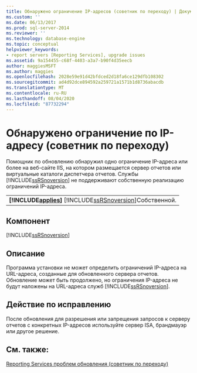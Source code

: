 ```yaml
---
title: Обнаружено ограничение IP-адресов (советник по переходу) | Документация Майкрософт
ms.custom: ''
ms.date: 06/13/2017
ms.prod: sql-server-2014
ms.reviewer: ''
ms.technology: database-engine
ms.topic: conceptual
helpviewer_keywords:
- report servers [Reporting Services], upgrade issues
ms.assetid: 9a154455-c68f-4403-a3a7-b90f4d35eecb
author: maggiesMSFT
ms.author: maggies
ms.openlocfilehash: 2028e59e91d42bfdced2d18fa6ce129dfb108302
ms.sourcegitcommit: ad4d92dce894592a259721a1571b1d8736abacdb
ms.translationtype: MT
ms.contentlocale: ru-RU
ms.lasthandoff: 08/04/2020
ms.locfileid: "87732294"
---
```

# <a name="ip-address-restriction-detected-upgrade-advisor"></a>Обнаружено ограничение по IP-адресу (советник по переходу)
  Помощник по обновлению обнаружил одно ограничение IP-адреса или более на веб-сайте IIS, на котором размещается сервер отчетов или виртуальные каталоги диспетчера отчетов. Службы [!INCLUDE[ssRSnoversion](../../includes/ssrsnoversion-md.md)] не поддерживают собственную реализацию ограничений IP-адреса.  
  
||  
|-|  
|**[!INCLUDE[applies](../../includes/applies-md.md)]**  [!INCLUDE[ssRSnoversion](../../includes/ssrsnoversion-md.md)]Собственной.|  
  
## <a name="component"></a>Компонент  
 [!INCLUDE[ssRSnoversion](../../includes/ssrsnoversion-md.md)]  
  
## <a name="description"></a>Описание  
 Программа установки не может определить ограничений IP-адреса на URL-адреса, созданные для обновленного сервера отчетов. Обновление может быть продолжено, но ограничения IP-адреса не будут наложены на URL-адреса служб [!INCLUDE[ssRSnoversion](../../includes/ssrsnoversion-md.md)].  
  
## <a name="corrective-action"></a>Действие по исправлению  
 После обновления для разрешения или запрещения запросов к серверу отчетов с конкретных IP-адресов используйте сервер ISA, брандмауэр или другое решение.  
  
## <a name="see-also"></a>См. также:  
 [Reporting Services проблем обновления &#40;советник по переходу&#41;](../../../2014/sql-server/install/reporting-services-upgrade-issues-upgrade-advisor.md)  
  
  
